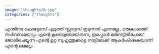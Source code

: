 ```yaml
---		
image: "thoughts/8.jpg"
categories: ["thoughts"]
---
```

എന്തിനാ ഫോട്ടോസ് എടുത്ത് സ്റ്റാറ്റസ് ഇടുന്നത് എന്നല്ലേ.. 
ഒരുകാലത്ത് സർവസമയവും എന്റെ കൂടെയുണ്ടായിരുന്ന, ഇപ്പൊൾ മരുനട്ടിൽപോയ് ജോലിചെയ്യുന്ന എന്റെ ഉറ്റ സുഹൃത്തുക്കളെ നാട്ടിലേക്ക് ആകർഷിക്കുകയാണ് എന്റെ ലക്ഷ്യം

